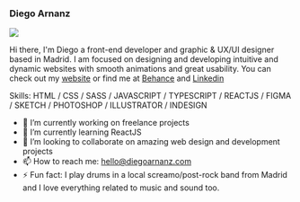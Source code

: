###  Diego Arnanz
![](https://media-exp1.licdn.com/dms/image/C4D16AQE1CeATjy9a8A/profile-displaybackgroundimage-shrink_350_1400/0/1641828150000?e=1652313600&v=beta&t=T5w-PVvlOOoZUm2Nrl2X-fa2z61A5S5sBLPHI7lrVB8)

Hi there, I'm Diego a front-end developer and graphic & UX/UI designer based in Madrid. I am focused on designing and developing intuitive and dynamic websites with smooth animations and great usability. You can check out my [website](http://diegoarnanz.com/) or find me at [Behance](https://www.behance.net/diegoarnanz) and [Linkedin](https://www.linkedin.com/in/diegoarnanz/)

Skills: HTML / CSS / SASS / JAVASCRIPT / TYPESCRIPT / REACTJS / FIGMA / SKETCH / PHOTOSHOP / ILLUSTRATOR / INDESIGN 

- 🔭 I’m currently working on freelance projects 
- 🌱 I’m currently learning ReactJS  
- 👯 I’m looking to collaborate on amazing web design and development projects 
- 📫 How to reach me: hello@diegoarnanz.com 
- ⚡ Fun fact: I play drums in a local screamo/post-rock band from Madrid and I love everything related to music and sound too. 
